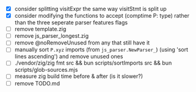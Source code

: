 - [x] consider splitting visitExpr the same way visitStmt is split up
- [x] consider modifying the functions to accept (comptime P: type) rather than the three seperate parser features flags
- [ ] remove template.zig
- [ ] remove js_parser_longest.zig
- [ ] remove @noRemoveUnused from any that still have it
- [ ] manually sort `P.xyz` imports (from `js_parser.NewParser_`) (using 'sort lines ascending') and remove unused ones
- [ ] ./vendor/zig/zig fmt src && bun scripts/sortImports src && bun scripts/glob-sources.mjs
- [ ] measure zig build time before & after (is it slower?)
- [ ] remove TODO.md
